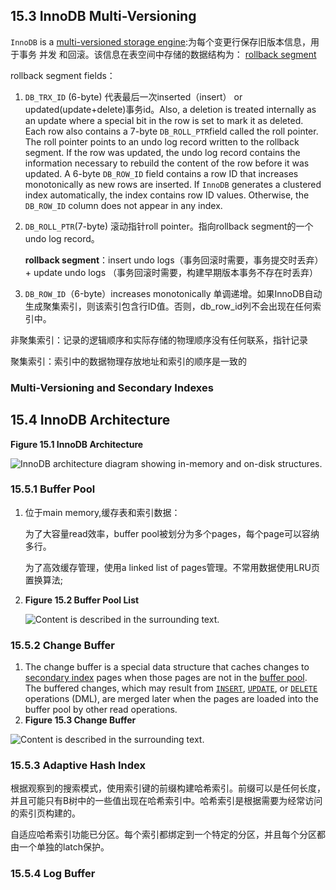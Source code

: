 ## 15.3 InnoDB Multi-Versioning

`InnoDB` is a [multi-versioned storage engine](https://dev.mysql.com/doc/refman/8.0/en/glossary.html#glos_mvcc):为每个变更行保存旧版本信息，用于事务 并发 和回滚。该信息在表空间中存储的数据结构为： [rollback segment](https://dev.mysql.com/doc/refman/8.0/en/glossary.html#glos_rollback_segment) 

rollback segment fields：

1. `DB_TRX_ID` (6-byte) 代表最后一次inserted（insert） or updated(update+delete)事务id。Also, a deletion is treated internally as an update where a special bit in the row is set to mark it as deleted. Each row also contains a 7-byte `DB_ROLL_PTR`field called the roll pointer. The roll pointer points to an undo log record written to the rollback segment. If the row was updated, the undo log record contains the information necessary to rebuild the content of the row before it was updated. A 6-byte `DB_ROW_ID` field contains a row ID that increases monotonically as new rows are inserted. If `InnoDB` generates a clustered index automatically, the index contains row ID values. Otherwise, the `DB_ROW_ID` column does not appear in any index.

2. `DB_ROLL_PTR`(7-byte) 滚动指针roll pointer。指向rollback segment的一个undo log record。

   **rollback segment**：insert  undo logs（事务回滚时需要，事务提交时丢弃） + update undo logs （事务回滚时需要，构建早期版本事务不存在时丢弃）

3.  `DB_ROW_ID`（6-byte）increases monotonically 单调递增。如果InnoDB自动生成聚集索引，则该索引包含行ID值。否则，db_row_id列不会出现在任何索引中。

   非聚集索引：记录的逻辑顺序和实际存储的物理顺序没有任何联系，指针记录

   聚集索引：索引中的数据物理存放地址和索引的顺序是一致的

### Multi-Versioning and Secondary Indexes

## 15.4 InnoDB Architecture

**Figure 15.1 InnoDB Architecture**

![InnoDB architecture diagram showing in-memory and on-disk structures.](https://dev.mysql.com/doc/refman/8.0/en/images/innodb-architecture.png)

### 15.5.1 Buffer Pool

1. 位于main memory,缓存表和索引数据：

   为了大容量read效率，buffer pool被划分为多个pages，每个page可以容纳多行。

   为了高效缓存管理，使用a linked list of pages管理。不常用数据使用LRU页置换算法;
2. **Figure 15.2 Buffer Pool List**
   
   ![Content is described in the surrounding text.](https://dev.mysql.com/doc/refman/8.0/en/images/innodb-buffer-pool-list.png)
   
   

### 15.5.2 Change Buffer

1. The change buffer is a special data structure that caches changes to [secondary index](https://dev.mysql.com/doc/refman/8.0/en/glossary.html#glos_secondary_index) pages when those pages are not in the [buffer pool](https://dev.mysql.com/doc/refman/8.0/en/glossary.html#glos_buffer_pool). The buffered changes, which may result from [`INSERT`](https://dev.mysql.com/doc/refman/8.0/en/insert.html), [`UPDATE`](https://dev.mysql.com/doc/refman/8.0/en/update.html), or [`DELETE`](https://dev.mysql.com/doc/refman/8.0/en/delete.html) operations (DML), are merged later when the pages are loaded into the buffer pool by other read operations.
2. **Figure 15.3 Change Buffer**

![Content is described in the surrounding text.](https://dev.mysql.com/doc/refman/8.0/en/images/innodb-change-buffer.png)

### 15.5.3 Adaptive Hash Index

根据观察到的搜索模式，使用索引键的前缀构建哈希索引。前缀可以是任何长度，并且可能只有B树中的一些值出现在哈希索引中。哈希索引是根据需要为经常访问的索引页构建的。

自适应哈希索引功能已分区。每个索引都绑定到一个特定的分区，并且每个分区都由一个单独的latch保护。

### 15.5.4 Log Buffer